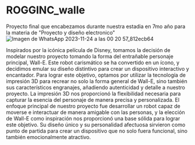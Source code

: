 # ROGGINC_walle
Proyecto final que encabezamos durante nuestra estadia en 7mo año para la materia de "Proyecto y diseño electronico"
![Imagen de WhatsApp 2023-11-24 a las 00 20 57_812ecb64](https://github.com/valentinopign/ROGGINC_walle/assets/109291106/9e8c17ce-2e2c-45df-95c0-36e76a261a0b)

Inspirados por la icónica película de Disney, tomamos la decisión
de modelar nuestro proyecto tomando la forma del entrañable
personaje principal, Wall-E. Este robot carismático se ha
convertido en un ícono, y decidimos emular su diseño distintivo
para crear un dispositivo interactivo y encantador.
Para lograr este objetivo, optamos por utilizar la tecnología de
impresión 3D para recrear no solo la forma general de Wall-E,
sino también sus característicos engranajes, añadiendo
autenticidad y detalle a nuestro proyecto. La impresión 3D nos
proporcionó la flexibilidad necesaria para capturar la esencia del
personaje de manera precisa y personalizada.
El enfoque principal de nuestro proyecto fue desarrollar un robot
capaz de moverse e interactuar de manera amigable con las
personas, y la elección de Wall-E como inspiración nos
proporcionó una base sólida para lograr este objetivo. Su diseño
único y su personalidad afectuosa sirvieron como punto de
partida para crear un dispositivo que no solo fuera funcional, sino
también emocionalmente atractivo.

